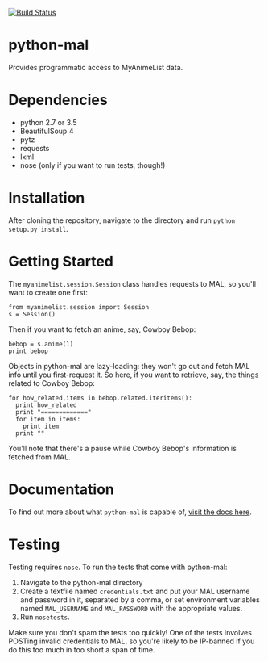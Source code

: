 [![Build Status](https://travis-ci.org/rachmadaniHaryono/python-mal.svg)](https://travis-ci.org/rachmadaniHaryono/python-mal)

python-mal
==========

Provides programmatic access to MyAnimeList data.

Dependencies
============

- python 2.7 or 3.5
- BeautifulSoup 4
- pytz
- requests
- lxml
- nose (only if you want to run tests, though!)

Installation
============

After cloning the repository, navigate to the directory and run `python setup.py install`.

Getting Started
===============

The `myanimelist.session.Session` class handles requests to MAL, so you'll want to create one first:

    from myanimelist.session import Session
    s = Session()

Then if you want to fetch an anime, say, Cowboy Bebop:
  
    bebop = s.anime(1)
    print bebop

Objects in python-mal are lazy-loading: they won't go out and fetch MAL info until you first-request it. So here, if you want to retrieve, say, the things related to Cowboy Bebop:

    for how_related,items in bebop.related.iteritems():
      print how_related
      print "============="
      for item in items:
        print item
      print ""

You'll note that there's a pause while Cowboy Bebop's information is fetched from MAL.

Documentation
=============

To find out more about what `python-mal` is capable of, [visit the docs here](http://python-mal.readthedocs.org/en/latest/index.html). 

Testing
=======

Testing requires `nose`. To run the tests that come with python-mal:

  1. Navigate to the python-mal directory
  2. Create a textfile named `credentials.txt` and put your MAL username and password in it, separated by a comma, or set environment variables named `MAL_USERNAME` and `MAL_PASSWORD` with the appropriate values.
  3. Run `nosetests`.

Make sure you don't spam the tests too quickly! One of the tests involves POSTing invalid credentials to MAL, so you're likely to be IP-banned if you do this too much in too short a span of time.
